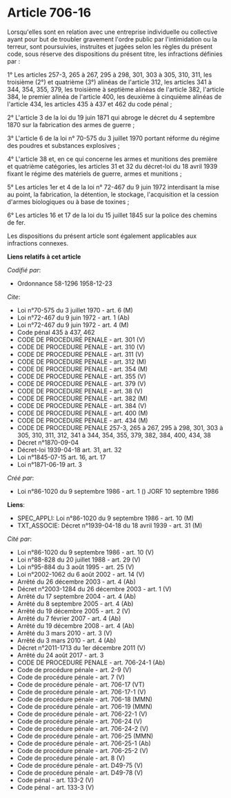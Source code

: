 # Article 706-16

Lorsqu'elles sont en relation avec une entreprise individuelle ou collective ayant pour but de troubler gravement l'ordre
public par l'intimidation ou la terreur, sont poursuivies, instruites et jugées selon les règles du présent code, sous
réserve des dispositions du présent titre, les infractions définies par :

1° Les articles 257-3, 265 à 267, 295 à 298, 301, 303 à 305, 310, 311, les troisième (2°) et quatrième (3°) alinéas de
l'article 312, les articles 341 à 344, 354, 355, 379, les troisième à septième alinéas de l'article 382, l'article 384, le
premier alinéa de l'article 400, les deuxième à cinquième alinéas de l'article 434, les articles 435 à 437 et 462 du code
pénal ;

2° L'article 3 de la loi du 19 juin 1871 qui abroge le décret du 4 septembre 1870 sur la fabrication des armes de guerre ;

3° L'article 6 de la loi n° 70-575 du 3 juillet 1970 portant réforme du régime des poudres et substances explosives ;

4° L'article 38 et, en ce qui concerne les armes et munitions des première et quatrième catégories, les articles 31 et 32 du
décret-loi du 18 avril 1939 fixant le régime des matériels de guerre, armes et munitions ;

5° Les articles 1er et 4 de la loi n° 72-467 du 9 juin 1972 interdisant la mise au point, la fabrication, la détention, le
stockage, l'acquisition et la cession d'armes biologiques ou à base de toxines ;

6° Les articles 16 et 17 de la loi du 15 juillet 1845 sur la police des chemins de fer.

Les dispositions du présent article sont également applicables aux infractions connexes.

**Liens relatifs à cet article**

_Codifié par_:

  - Ordonnance 58-1296 1958-12-23

_Cite_:

  - Loi n°70-575 du 3 juillet 1970 - art. 6 (M)
  - Loi n°72-467 du 9 juin 1972 - art. 1 (Ab)
  - Loi n°72-467 du 9 juin 1972 - art. 4 (M)
  - Code pénal 435 à 437, 462
  - CODE DE PROCEDURE PENALE - art. 301 (V)
  - CODE DE PROCEDURE PENALE - art. 310 (V)
  - CODE DE PROCEDURE PENALE - art. 311 (V)
  - CODE DE PROCEDURE PENALE - art. 312 (M)
  - CODE DE PROCEDURE PENALE - art. 354 (M)
  - CODE DE PROCEDURE PENALE - art. 355 (V)
  - CODE DE PROCEDURE PENALE - art. 379 (V)
  - CODE DE PROCEDURE PENALE - art. 38 (V)
  - CODE DE PROCEDURE PENALE - art. 382 (M)
  - CODE DE PROCEDURE PENALE - art. 384 (V)
  - CODE DE PROCEDURE PENALE - art. 400 (M)
  - CODE DE PROCEDURE PENALE - art. 434 (M)
  - CODE DE PROCEDURE PENALE 257-3, 265 à 267, 295 à 298, 301, 303 à 305, 310, 311, 312, 341 à 344, 354, 355, 379, 382, 384, 400, 434, 38
  - Décret n°1870-09-04
  - Décret-loi 1939-04-18 art. 31, art. 32
  - Loi n°1845-07-15 art. 16, art. 17
  - Loi n°1871-06-19 art. 3

_Créé par_:

  - Loi n°86-1020 du 9 septembre 1986 - art. 1 () JORF 10 septembre 1986

**Liens**:

  - SPEC_APPLI: Loi n°86-1020 du 9 septembre 1986 - art. 10 (M)
  - TXT_ASSOCIE: Décret n°1939-04-18 du 18 avril 1939 - art. 31 (M)

_Cité par_:

  - Loi n°86-1020 du 9 septembre 1986 - art. 10 (V)
  - Loi n°88-828 du 20 juillet 1988 - art. 29 (V)
  - Loi n°95-884 du 3 août 1995 - art. 25 (V)
  - Loi n°2002-1062 du 6 août 2002 - art. 14 (V)
  - Arrêté du 26 décembre 2003 - art. 4 (Ab)
  - Décret n°2003-1284 du 26 décembre 2003 - art. 1 (V)
  - Arrêté du 17 septembre 2004 - art. 4 (Ab)
  - Arrêté du 8 septembre 2005 - art. 4 (Ab)
  - Arrêté du 19 décembre 2005 - art. 2 (V)
  - Arrêté du 7 février 2007 - art. 4 (Ab)
  - Arrêté du 19 décembre 2008 - art. 4 (Ab)
  - Arrêté du 3 mars 2010 - art. 3 (V)
  - Arrêté du 3 mars 2010 - art. 4 (Ab)
  - Décret n°2011-1713 du 1er décembre 2011 (V)
  - Arrêté du 24 août 2017 - art. 3
  - CODE DE PROCEDURE PENALE - art. 706-24-1 (Ab)
  - Code de procédure pénale - art. 2-9 (V)
  - Code de procédure pénale - art. 7 (V)
  - Code de procédure pénale - art. 706-17 (VT)
  - Code de procédure pénale - art. 706-17-1 (V)
  - Code de procédure pénale - art. 706-18 (MMN)
  - Code de procédure pénale - art. 706-19 (MMN)
  - Code de procédure pénale - art. 706-22-1 (V)
  - Code de procédure pénale - art. 706-24 (V)
  - Code de procédure pénale - art. 706-24-2 (V)
  - Code de procédure pénale - art. 706-25 (MMN)
  - Code de procédure pénale - art. 706-25-1 (Ab)
  - Code de procédure pénale - art. 706-25-2 (V)
  - Code de procédure pénale - art. 8 (V)
  - Code de procédure pénale - art. D49-75 (V)
  - Code de procédure pénale - art. D49-78 (V)
  - Code pénal - art. 133-2 (V)
  - Code pénal - art. 133-3 (V)
